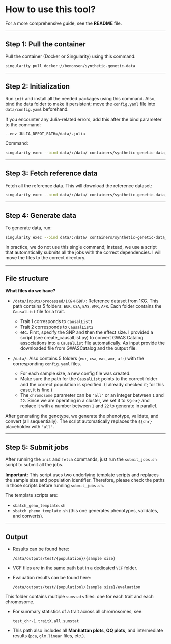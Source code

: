 # How to use this tool?

For a more comprehensive guide, see the **README** file.

---

## Step 1: Pull the container

Pull the container (Docker or Singularity) using this command:

```bash
singularity pull docker://benonsen/synthetic-genetic-data
```

---

## Step 2: Initialization

Run `init` and install all the needed packages using this command. Also, bind the data folder to make it persistent; move the `config.yaml` file into `data/config.yaml` beforehand.

If you encounter any Julia-related errors, add this after the bind parameter to the command:

```
--env JULIA_DEPOT_PATH=/data/.julia
```

Command:

```bash
singularity exec --bind data/:/data/ containers/synthetic-genetic-data_latest.sif init
```

---

## Step 3: Fetch reference data

Fetch all the reference data. This will download the reference dataset:

```bash
singularity exec --bind data/:/data/ containers/synthetic-genetic-data_latest.sif fetch
```

---

## Step 4: Generate data

To generate data, run:

```bash
singularity exec --bind data/:/data/ containers/synthetic-genetic-data_latest.sif generate_geno <number-of-threads> data/config.yaml
```

In practice, we do not use this single command; instead, we use a script that automatically submits all the jobs with the correct dependencies. I will move the files to the correct directory.

---

## File structure

**What files do we have?**

* `/data/inputs/processed/1KG+HGDP/`:
  Reference dataset from 1KG. This path contains 5 folders: `EUR`, `CSA`, `EAS`, `AMR`, `AFR`.
  Each folder contains the `CausalList` file for a trait.

  * Trait 1 corresponds to `CausalList1`
  * Trait 2 corresponds to `CausalList2`
  * etc.
    First, specify the SNP and then the effect size.
    I provided a script (see create_causalList.py) to convert GWAS Catalog associations into a `CausalList` file automatically. As input provide the downloaded file from GWASCatalog and the output file.

* `/data/`:
  Also contains 5 folders (`eur`, `csa`, `eas`, `amr`, `afr`) with the corresponding `config.yaml` files.

  * For each sample size, a new config file was created.
  * Make sure the path for the `CausalList` points to the correct folder and the correct population is specified. (I already checked it; for this case, it is fine.)
  * The `chromosome` parameter can be `"all"` or an integer between `1` and `22`. Since we are operating in a cluster, we set it to `${chr}` and replace it with a number between `1` and `22` to generate in parallel.

After generating the genotype, we generate the phenotype, validate, and convert (all sequentially). The script automatically replaces the `${chr}` placeholder with `"all"`.

---

## Step 5: Submit jobs

After running the `init` and `fetch` commands, just run the `submit_jobs.sh` script to submit all the jobs.

**Important:**
This script uses two underlying template scripts and replaces the sample size and population identifier. Therefore, please check the paths in those scripts before running `submit_jobs.sh`.

The template scripts are:

* `sbatch_geno_template.sh`
* `sbatch_pheno_template.sh` (this one generates phenotypes, validates, and converts).

---

## Output

* Results can be found here:

  ```
  /data/outputs/test/{population}/{sample size}
  ```

* VCF files are in the same path but in a dedicated `VCF` folder.

* Evaluation results can be found here:

  ```
  /data/outputs/test/{population}/{sample size}/evaluation
  ```

This folder contains multiple `sumstats` files: one for each trait and each chromosome.

* For summary statistics of a trait across all chromosomes, see:

  ```
  test_chr-1.traitX.all.sumstat
  ```

* This path also includes all **Manhattan plots**, **QQ plots**, and intermediate results (`pca`, `glm.linear` files, etc.).

